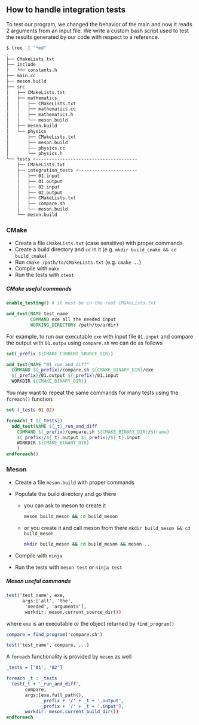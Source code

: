 ## How to handle integration tests

To test our program, we changed the behavior of the main and now it reads 2 arguments from an input file. We write a custom bash script used to test the results generated by our code with respect to a reference.

```bash
$ tree -I "*md" 
.
├── CMakeLists.txt
├── include
│   └── constants.h
├── main.cc
├── meson.build
├── src
│   ├── CMakeLists.txt
│   ├── mathematics
│   │   ├── CMakeLists.txt
│   │   ├── mathematics.cc
│   │   ├── mathematics.h
│   │   └── meson.build
│   ├── meson.build
│   └── physics
│       ├── CMakeLists.txt
│       ├── meson.build
│       ├── physics.cc
│       └── physics.h
└── tests <--------------------------------------
    ├── CMakeLists.txt
    ├── integration_tests <----------------------
    │   ├── 01.input
    │   ├── 01.output
    │   ├── 02.input
    │   ├── 02.output
    │   ├── CMakeLists.txt
    │   ├── compare.sh
    │   └── meson.build
    └── meson.build

```

### CMake

- Create a file `CMakeLists.txt` (case sensitive) with proper commands
- Create a build directory and `cd` in it (e.g. `mkdir build_cmake && cd build_cmake`)
- Run `cmake /path/to/CMakeLists.txt` (e.g. `cmake ..`) 
- Compile with `make`
- Run the tests with `ctest`

##### CMake useful commands

```cmake
enable_testing() # it must be in the root CMakeLists.txt

add_test(NAME test_name
         COMMAND exe all the needed input
         WORKING_DIRECTORY /path/to/a/dir)
```

For example, to run our executable `exe` with input file `01.input` and compare the output with `01.outpu` using `compare.sh` we can do as follows

```cmake
set(_prefix ${CMAKE_CURRENT_SOURCE_DIR})

add_test(NAME "01_run_and_diff"
  COMMAND ${_prefix}/compare.sh ${CMAKE_BINARY_DIR}/exe
  ${_prefix}/01.output ${_prefix}/01.input
  WORKDIR ${CMAKE_BINARY_DIR})

```

You may want to repeat the same commands for many tests using the `foreach()` function.

```cmake
set (_tests 01 02)

foreach(_t ${_tests})
  add_test(NAME ${_t}_run_and_diff
    COMMAND ${_prefix}/compare.sh ${CMAKE_BINARY_DIR}/${name}
    ${_prefix}/${_t}.output ${_prefix}/${_t}.input
    WORKDIR ${CMAKE_BINARY_DIR}
    )
endforeach()

```
 

### Meson

- Create a file `meson.build` with proper commands

- Populate the build directory and go there

  - you can ask to meson to create it 

    ```bash
    meson build_meson && cd build_meson
    ```

  - or you create it and call meson from there `mkdir build_meson && cd build_meson`

    ```bash
    mkdir build_meson && cd build_meson && meson ..
    ```

- Compile with `ninja`

- Run the tests with `meson test` or `ninja test`

##### Meson useful commands

```cmake
test('test_name', exe, 
      args:['all', 'the',
       'needed', 'arguments'],
       workdir: meson.current_source_dir())
```

where `exe` is an executable or the object returned by `find_program()`

```cmake
compare = find_program('compare.sh')

test('test_name', compare, ...)
```

A `foreach` functionality is provided by `meson` as well

```cmake
_tests = ['01', '02']

foreach _t : _tests
  test(_t + '_run_and_diff',
       compare,
       args:[exe.full_path(),
             _prefix + '/' + _t + '.output',
             _prefix + '/' + _t + '.input'],
       workdir: meson.current_build_dir())
endforeach
```
